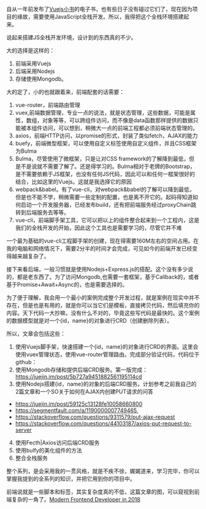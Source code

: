 自从一年前发布了[Vuejs小书](http://www.ituring.com.cn/book/1956)的电子书，也有些日子没有碰过它们了，现在因为项目的缘故，需要使用JavaScript全栈开发。所以，我得把这个全栈环境搭建起来。

说起来搭建JS全栈开发环境，设计到的东西真的不少。

大的选择是这样的：
1. 前端采用Vuejs
2. 后端采用Nodejs
3. 存储使用Mongodb。

大的定了，小的也就跟着来，前端配套的话需要：

1. vue-router，前端路由管理
2. vuex,前端数据管理，专业一点的说法，就是状态管理，这些数据，可能是属性，数组，对象等等，可以跨组件访问，而不像是data函数那样提供的数据只能被本组件访问，可以想到，稍微大一点的前端工程都必须前端状态管理的。
2. axios，前端HTTP访问，以promise的形式，封装了类似fetch，AJAX的能力
3. buefy，前端微型框架，可以使用自定义标签使用自定义组件，并且CSS框架为Bulma
4. Bulma，尽管使用了微框架，只是让对CSS framework的了解降到最低，但是不是说就不需要了解了。还是得学习的。Bulma相对于老牌的Bootstrap，是不需要依赖于JS框架，也没有任何JS代码，因此可以和任何一框架很好的结合，比如这里的Vuejs。这就是我选择它的原因
5. webpack&babel。有了vue-cli，对webpack&babel的了解可以降到最低，但是也不能不学，稍微需要一些定制的配置，也是离不开它的。起码得知道如何启动一个开发服务器，已经发布build，还有把前端服务经过proxyChain跳转到后端服务去等等。
6. vue-cli，前端脚手架工具，它可以把以上的组件整合起来到一个工程内，这是我们的全栈开发的开始，因此这个工具也是需要学习的，尽管它并不难

一个最为基础的vue-cli工程脚手架的创建，现在得需要160M左右的空间占用。在我的电脑和网络情况下，需要2分半的时间才会完成，可见如今的前端开发已经变得越来越复杂了。

接下来看后端，一般习惯就是使用Nodejs+Express.js的搭配。这个没有多少说的，都是老东西了。为了访问Mongodb,也需要一套框架，基于Callback的，或者基于Promise+Await+Async的，也是需要选择的。

为了便于理解，我会用一个最小的案例完成整个开发过程，就是案例在现实中并不存在，但是也是有用的，就是你可以当它们是模板，直接拷贝代码，然后填充你的内容。天下代码一大抄嘛，没有什么不对的，毕竟这些写代码是最快的。这个案例的数据模型就是对一个{id，name}的对象进行CRD（创建删除列表）。

所以，文章会包括这些：

1. 使用Vuejs脚手架，快速搭建一个{id，name}的对象进行CRD的界面。这里会使用vuex管理状态，使用vue-router管理路由。完成部分验证代码，代码位于github：
2. 使用Mongodb存储和提供后端CRD服务。第一版完成： https://juejin.im/post/5b727a9451882561195114cd
3. 使用Nodejs搭建{id，name}的对象的后端CRD服务。计划参考之前我自己的2篇文章和一个SO关于如何在AJAX内创建PUT请求的问答
- https://juejin.im/post/59125c13128fe10058660800
- https://segmentfault.com/a/1190000007749465,
- https://stackoverflow.com/questions/9311579/put-ajax-request
- https://stackoverflow.com/questions/44103187/axios-put-request-to-server
4. 使用Fecth|Axios访问后端CRD服务
5. 使用bulfy的美化组件的方法
5. 整合全栈服务

整个系列，是会采用我的一贯风格，就是不疾不徐，娓娓道来，学习完毕，你可以掌握我提到的全系列的知识，并把它用到你的项目中。

前端说就是一些脚本和标签，其实复杂度真的不低，这篇文章的图，可以窥视到前端复杂的一角了。[Modern Frontend Developer in 2018](https://medium.com/tech-tajawal/modern-frontend-developer-in-2018-4c2072fa2b9c)

